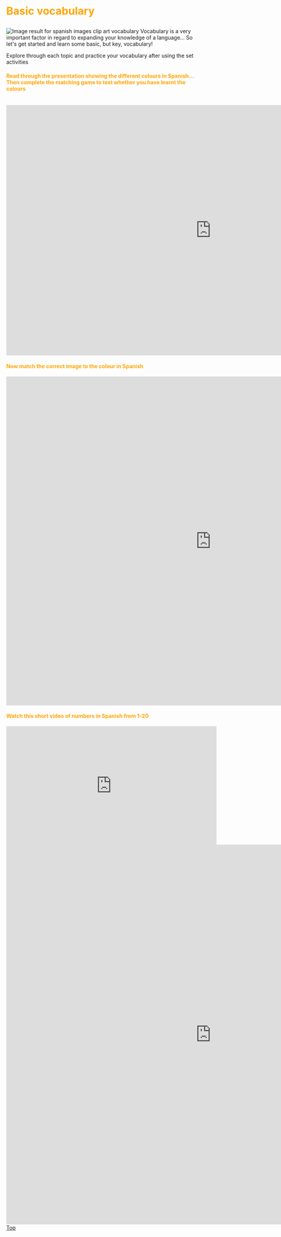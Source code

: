 <h1><p style="color:orange;"> Basic vocabulary</p></h1>
<p></p>
<img class="imgLeft"
src="https://baselang.com/wp-content/uploads/2016/08/spanish-vocabulary.jpg"
alt="Image result for spanish images clip art vocabulary">
Vocabulary is a very important factor in regard to expanding your knowledge of a language... So let's get started and learn some basic, but key, vocabulary!
<p></p>
Explore through each topic and practice your vocabulary after using the set activities
<div style="clear:both;"> </div>
 <h4><p style="color:orange;">Read through the presentation showing the different colours in Spanish... Then complete the matching game to test whether you have learnt the colours</p></h4>
<br>
<iframe src="https://h5p.org/h5p/embed/395898" width="1090" height="666" frameborder="0" allowfullscreen="allowfullscreen"></iframe><script src="https://h5p.org/sites/all/modules/h5p/library/js/h5p-resizer.js" charset="UTF-8"></script>
<br>
 <h4><p style="color:orange;">Now match the correct image to the colour in Spanish</p></h4>
 <iframe src="https://h5p.org/h5p/embed/395914" width="1090" height="875" frameborder="0" allowfullscreen="allowfullscreen"></iframe><script src="https://h5p.org/sites/all/modules/h5p/library/js/h5p-resizer.js" charset="UTF-8"></script>
<br>
<h4><p style="color:orange;">Watch this short video of numbers in Spanish from 1-20</p></h4>
<iframe width="560" height="315" src="https://www.youtube.com/embed/C58QilFeKow" frameborder="0" allow="accelerometer; autoplay; encrypted-media; gyroscope; picture-in-picture" allowfullscreen></iframe>
<br>
<iframe src="https://h5p.org/h5p/embed/395932" width="1090" height="1010" frameborder="0" allowfullscreen="allowfullscreen"></iframe><script src="https://h5p.org/sites/all/modules/h5p/library/js/h5p-resizer.js" charset="UTF-8"></script>
<br>
<a href="#top">Top</a>
